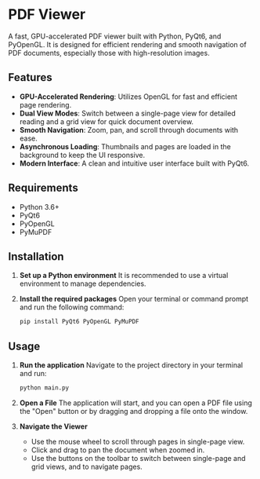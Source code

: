 # PDF Viewer

A fast, GPU-accelerated PDF viewer built with Python, PyQt6, and PyOpenGL. It is designed for efficient rendering and smooth navigation of PDF documents, especially those with high-resolution images.

## Features

*   **GPU-Accelerated Rendering**: Utilizes OpenGL for fast and efficient page rendering.
*   **Dual View Modes**: Switch between a single-page view for detailed reading and a grid view for quick document overview.
*   **Smooth Navigation**: Zoom, pan, and scroll through documents with ease.
*   **Asynchronous Loading**: Thumbnails and pages are loaded in the background to keep the UI responsive.
*   **Modern Interface**: A clean and intuitive user interface built with PyQt6.

## Requirements

*   Python 3.6+
*   PyQt6
*   PyOpenGL
*   PyMuPDF

## Installation

1.  **Set up a Python environment**
    It is recommended to use a virtual environment to manage dependencies.

2.  **Install the required packages**
    Open your terminal or command prompt and run the following command:
    ```bash
    pip install PyQt6 PyOpenGL PyMuPDF
    ```

## Usage

1.  **Run the application**
    Navigate to the project directory in your terminal and run:
    ```bash
    python main.py
    ```

2.  **Open a File**
    The application will start, and you can open a PDF file using the "Open" button or by dragging and dropping a file onto the window.

3.  **Navigate the Viewer**
    *   Use the mouse wheel to scroll through pages in single-page view.
    *   Click and drag to pan the document when zoomed in.
    *   Use the buttons on the toolbar to switch between single-page and grid views, and to navigate pages.
